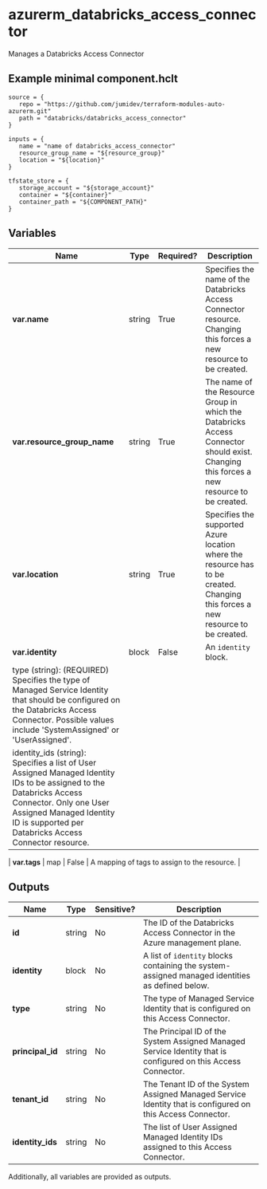 # azurerm_databricks_access_connector

Manages a Databricks Access Connector

## Example minimal component.hclt

```hcl
source = {
   repo = "https://github.com/jumidev/terraform-modules-auto-azurerm.git" 
   path = "databricks/databricks_access_connector" 
}

inputs = {
   name = "name of databricks_access_connector" 
   resource_group_name = "${resource_group}" 
   location = "${location}" 
}

tfstate_store = {
   storage_account = "${storage_account}" 
   container = "${container}" 
   container_path = "${COMPONENT_PATH}" 
}

```

## Variables

| Name | Type | Required? |  Description |
| ---- | ---- | --------- |  ----------- |
| **var.name** | string | True | Specifies the name of the Databricks Access Connector resource. Changing this forces a new resource to be created. | 
| **var.resource_group_name** | string | True | The name of the Resource Group in which the Databricks Access Connector should exist. Changing this forces a new resource to be created. | 
| **var.location** | string | True | Specifies the supported Azure location where the resource has to be created. Changing this forces a new resource to be created. | 
| **var.identity** | block | False | An `identity` block. | | `identity` block structure: || 
|   type (string): (REQUIRED) Specifies the type of Managed Service Identity that should be configured on the Databricks Access Connector. Possible values include 'SystemAssigned' or 'UserAssigned'. ||
|   identity_ids (string): Specifies a list of User Assigned Managed Identity IDs to be assigned to the Databricks Access Connector. Only one User Assigned Managed Identity ID is supported per Databricks Access Connector resource. ||

| **var.tags** | map | False | A mapping of tags to assign to the resource. | 



## Outputs

| Name | Type | Sensitive? | Description |
| ---- | ---- | --------- | --------- |
| **id** | string | No  | The ID of the Databricks Access Connector in the Azure management plane. | 
| **identity** | block | No  | A list of `identity` blocks containing the system-assigned managed identities as defined below. | 
| **type** | string | No  | The type of Managed Service Identity that is configured on this Access Connector. | 
| **principal_id** | string | No  | The Principal ID of the System Assigned Managed Service Identity that is configured on this Access Connector. | 
| **tenant_id** | string | No  | The Tenant ID of the System Assigned Managed Service Identity that is configured on this Access Connector. | 
| **identity_ids** | string | No  | The list of User Assigned Managed Identity IDs assigned to this Access Connector. | 

Additionally, all variables are provided as outputs.
